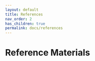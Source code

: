 ```yaml
---
layout: default
title: References
nav_order: 2
has_children: true
permalink: docs/references
---
```


# Reference Materials

